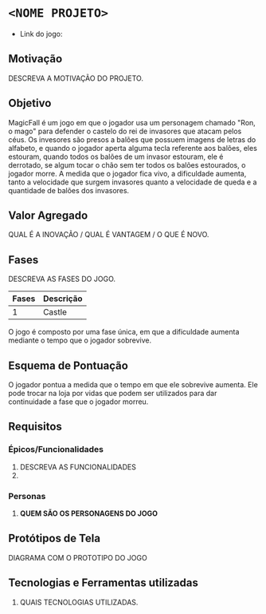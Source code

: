 # `<NOME PROJETO>`

* Link do jogo:

## Motivação

DESCREVA A MOTIVAÇÃO DO PROJETO.

## Objetivo

MagicFall é um jogo em que o jogador usa um personagem chamado "Ron, o mago" para defender o castelo do rei de invasores que atacam pelos céus. Os invesores são presos a balões que possuem imagens de letras do alfabeto, e quando o jogador aperta alguma tecla referente aos balões, eles estouram, quando todos os balões de um invasor estouram, ele é derrotado, se algum tocar o chão sem ter todos os balões estourados, o jogador morre. A medida que o jogador fica vivo, a dificuldade aumenta, tanto a velocidade que surgem invasores quanto a velocidade de queda e a quantidade  de balões dos invasores.

## Valor Agregado

QUAL É A INOVAÇÃO / QUAL É VANTAGEM / O QUE É NOVO.

## Fases

DESCREVA AS FASES DO JOGO.

| Fases | Descrição |
| ----- | ----------- |
| 1     |   Castle    |



O jogo é composto por uma fase única, em que a dificuldade aumenta mediante o tempo que o jogador sobrevive.

## Esquema de Pontuação

O jogador pontua a medida que o tempo em que ele sobrevive aumenta. Ele pode trocar na loja por vidas que podem ser utilizados para dar continuidade a fase que o jogador morreu.

## Requisitos

### Épicos/Funcionalidades

1. DESCREVA AS FUNCIONALIDADES
2. 

### Personas

1. **QUEM SÃO OS PERSONAGENS DO JOGO**

## Protótipos de Tela

DIAGRAMA COM O PROTOTIPO DO JOGO

## Tecnologias e Ferramentas utilizadas

1. QUAIS TECNOLOGIAS UTILIZADAS.
